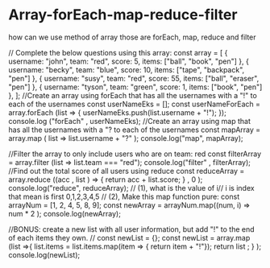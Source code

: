 # Array-forEach-map-reduce-filter
how can we use method of array those are forEach, map, reduce and filter


// Complete the below questions using this array:
const array = [
  {
    username: "john",
    team: "red",
    score: 5,
    items: ["ball", "book", "pen"]
  },
  {
    username: "becky",
    team: "blue",
    score: 10,
    items: ["tape", "backpack", "pen"]
  },
  {
    username: "susy",
    team: "red",
    score: 55,
    items: ["ball", "eraser", "pen"]
  },
  {
    username: "tyson",
    team: "green",
    score: 1,
    items: ["book", "pen"]
  },
];
//Create an array using forEach that has all the usernames with a "!" to each of the usernames
const userNameEks = [];
const userNameForEach = array.forEach (list  => {
         userNameEks.push(list.username + "!");
          });
  console.log ("forEach" , userNameEks);
//Create an array using map that has all the usernames with a "? to each of the usernames
const mapArray = array.map ( list =>  list.username + "?" );
  console.log("map", mapArray);

//Filter the array to only include users who are on team: red
const filterArray = array.filter (list => list.team === "red");
  console.log("filter" , filterArray);
//Find out the total score of all users using reduce
const reduceArray = array.reduce ((acc , list ) => {
  return acc + list.score;
} , 0 );
  console.log("reduce", reduceArray);
// (1), what is the value of i// i is index that mean is first 0,1,2,3,4,5
// (2), Make this map function pure:
const arrayNum = [1, 2, 4, 5, 8, 9];
const newArray = arrayNum.map((num, i) => num * 2 );
	console.log(newArray);

//BONUS: create a new list with all user information, but add "!" to the end of each items they own.
// const newList = {};
const newList = array.map (list  =>{
  list.items = list.items.map(item => {
     return item + "!"});
  return list ;
} );
  console.log(newList);
